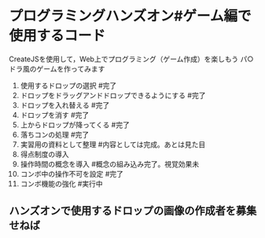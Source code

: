 # プログラミングハンズオン#ゲーム編で使用するコード
CreateJSを使用して，Web上でプログラミング（ゲーム作成）を楽しもう
パ○ドラ風のゲームを作ってみます

1. 使用するドロップの選択 #完了
2. ドロップをドラッグアンドドロップできるようにする #完了
3. ドロップを入れ替える #完了
4. ドロップを消す #完了
5. 上からドロップが降ってくる #完了
6. 落ちコンの処理 #完了
7. 実習用の資料として整理 #内容としては完成。あとは見た目
8. 得点制度の導入
9. 操作時間の概念を導入 #概念の組み込み完了。視覚効果未
10. コンボ中の操作不可を設定 #完了
11. コンボ機能の強化 #実行中

## ハンズオンで使用するドロップの画像の作成者を募集せねば
